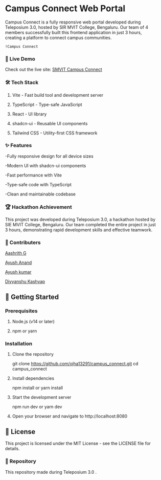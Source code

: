 <h1>Campus Connect Web Portal</h1>

   Campus Connect is a fully responsive web portal developed during Teleposium 3.0, hosted by SIR MVIT College, Bengaluru. Our team of 4 members successfully built this frontend application in 
   just 3 hours, creating a platform to connect campus communities.



    !Campus Connect



<h3>🚀 Live Demo</h3>

  Check out the live site: <a href="https://smvit-campus-connect.vercel.app/">SMVIT Campus Connect</a>



<h3>🛠️ Tech Stack</h3>

 1. Vite - Fast build tool and development server

 2. TypeScript - Type-safe JavaScript

 3. React - UI library

 4. shadcn-ui - Reusable UI components

 5. Tailwind CSS - Utility-first CSS framework



<h3>✨ Features</h3>

  -Fully responsive design for all device sizes

  -Modern UI with shadcn-ui components

  -Fast performance with Vite

  -Type-safe code with TypeScript

  -Clean and maintainable codebase



<h3>🏆 Hackathon Achievement</h3>

  This project was developed during Teleposium 3.0, a hackathon hosted by SIE MVIT College, Bengaluru. Our team completed the entire project in just 3 hours, demonstrating rapid development skills 
  and effective teamwork.



<h3>👥 Contributers</h3>

 <a href="https://github.com/AashrithG-tech">Aashrith G</a>

 <a href="https://github.com/ayushanand1604">Ayush Anand</a>

 <a href="https://github.com/ojha13291">Ayush kumar</a>

 <a href="https://github.com/DivyanshuKashyap14">Divyanshu Kashyap</a>



<h2>🚀 Getting Started</h2>



<h3>Prerequisites</h3>

 1. Node.js (v14 or later)

 2. npm or yarn



<h3>Installation</h3>

 1. Clone the repository

     git clone https://github.com/ojha13291/campus_connect.git
     cd campus_connect



2. Install dependencies


   npm install
     or
   yarn install



4. Start the development server

    npm run dev
     or
    yarn dev



5. Open your browser and navigate to http://localhost:8080



<h2>📝 License</h2>

This project is licensed under the MIT License - see the LICENSE file for details.



<h3>🔗 Repository</h3>

This repository made during Teleposium 3.0 .

